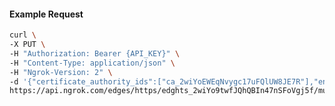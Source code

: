 <!-- Code generated for API Clients. DO NOT EDIT. -->

#### Example Request

```bash
curl \
-X PUT \
-H "Authorization: Bearer {API_KEY}" \
-H "Content-Type: application/json" \
-H "Ngrok-Version: 2" \
-d '{"certificate_authority_ids":["ca_2wiYoEWEqNvygc17uFQlUW8JE7R"],"enabled":true}' \
https://api.ngrok.com/edges/https/edghts_2wiYo9twfJQhQBIn47nSFoVgj5f/mutual_tls
```
